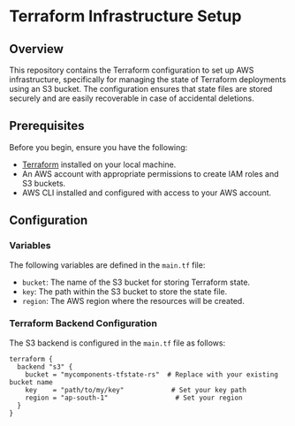 
# Terraform Infrastructure Setup

## Overview

This repository contains the Terraform configuration to set up AWS infrastructure, specifically for managing the state of Terraform deployments using an S3 bucket. The configuration ensures that state files are stored securely and are easily recoverable in case of accidental deletions.

## Prerequisites

Before you begin, ensure you have the following:

- [Terraform](https://www.terraform.io/downloads.html) installed on your local machine.
- An AWS account with appropriate permissions to create IAM roles and S3 buckets.
- AWS CLI installed and configured with access to your AWS account.

## Configuration

### Variables

The following variables are defined in the `main.tf` file:

- `bucket`: The name of the S3 bucket for storing Terraform state.
- `key`: The path within the S3 bucket to store the state file.
- `region`: The AWS region where the resources will be created.

### Terraform Backend Configuration

The S3 backend is configured in the `main.tf` file as follows:

```hcl
terraform {
  backend "s3" {
    bucket = "mycomponents-tfstate-rs"  # Replace with your existing bucket name
    key    = "path/to/my/key"            # Set your key path
    region = "ap-south-1"                 # Set your region
  }
}
